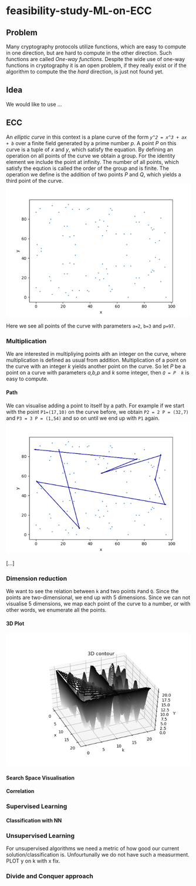 # feasibility-study-ML-on-ECC
## Problem
Many cryptography protocols utilize functions, which are easy to compute in one direction, but are hard to compute in the other direction. Such functions are called *One-way functions*. Despite the wide use of one-way functions in cryptography it is an open problem, if they really exist or if the algorithm to compute the the *hard* direction, is just not found yet. 
## Idea
We would like to use ...
## ECC
An *elliptic curve* in this context is a plane curve of the form *``y^2 = x^3 + ax + b``* over a finite field generated by a prime number *p*. A point *P* on this curve is a tuple of *x* and *y*, which satisfy the equation. By defining an operation on all points of the curve we obtain a group. For the identity element we include the point at infinity. The number of all points, which satisfy the eqution is called the order of the group and is finite.
The operation we define is the addition of two points *P* and *Q*, which yields a third point of the curve. 
![curve](https://github.com/bhaecker/feasibility-study-ML-on-ECC/blob/master/images/curve97.png)

Here we see all points of the curve with parameters ``a=2``, ``b=3`` and ``p=97``.

### Multiplication
We are interested in multipliying points aith an integer on the curve, where multiplication is defined as usual from addition. Multiplication of a point on the curve with an integer *k* yields another point on the curve. So let *P* be a point on a curve with parameters *a,b,p* and *k* some integer, then *``Q = P  k``* is easy to compute.  
#### Path 
We can visualise adding a point to itself by a path. For example if we start with the point ``P1=(17,10)`` on the curve before, we obtain ``P2 = 2 P = (32,7)`` and ``P3 = 3 P = (1,54)`` and so on until we end up with ``P1`` again. 
![curve](https://github.com/bhaecker/feasibility-study-ML-on-ECC/blob/master/images/curve97_arrows.png)

[...]
### Dimension reduction
We want to see the relation between ``k`` and two points ``P``and ``Q``. Since the points are two-dimensional, we end up with 5 dimensions. Since we can not visualise 5 dimensions, we map each point of the curve to a number, or with other words, we enumerate all the points. 
#### 3D Plot
![curve](https://github.com/bhaecker/feasibility-study-ML-on-ECC/blob/master/images/3d_p17.png)
#### Search Space Visualisation
#### Correlation
### Supervised Learning
#### Classification with NN
### Unsupervised Learning
For unsupervised algorithms we need a metric of how good our current solution/classification is. Unfourtunally we do not have such a measurment. PLOT y on k with x fix.
### Divide and Conquer approach
